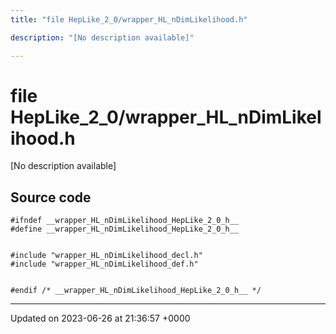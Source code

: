 ```yaml
---
title: "file HepLike_2_0/wrapper_HL_nDimLikelihood.h"

description: "[No description available]"

---
```


# file HepLike_2_0/wrapper_HL_nDimLikelihood.h

[No description available]




## Source code

```
#ifndef __wrapper_HL_nDimLikelihood_HepLike_2_0_h__
#define __wrapper_HL_nDimLikelihood_HepLike_2_0_h__


#include "wrapper_HL_nDimLikelihood_decl.h"
#include "wrapper_HL_nDimLikelihood_def.h"


#endif /* __wrapper_HL_nDimLikelihood_HepLike_2_0_h__ */
```


-------------------------------

Updated on 2023-06-26 at 21:36:57 +0000
